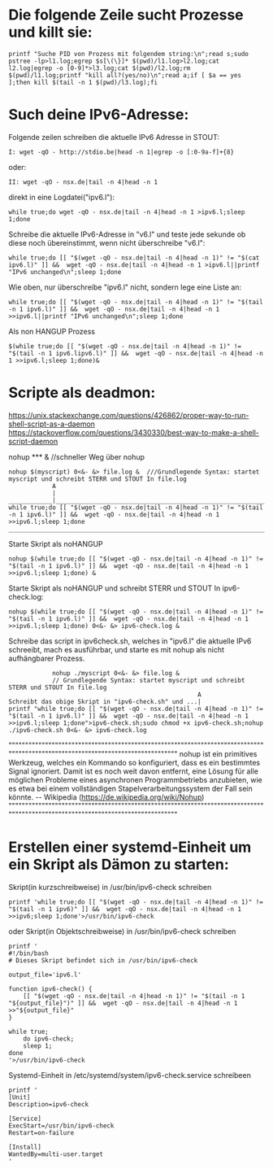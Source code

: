 # Die folgende Zeile sucht Prozesse und killt sie:

    printf "Suche PID von Prozess mit folgendem string:\n";read s;sudo pstree -lp>l1.log;egrep $s[\(\}]* $(pwd)/l1.log>l2.log;cat l2.log|egrep -o [0-9]*>l3.log;cat $(pwd)/l2.log;rm $(pwd)/l1.log;printf "kill all?(yes/no)\n";read a;if [ $a == yes ];then kill $(tail -n 1 $(pwd)/l3.log);fi


# Such deine IPv6-Adresse:
Folgende zeilen schreiben die aktuelle IPv6 Adresse in STOUT:

    
    I: wget -qO - http://stdio.be|head -n 1|egrep -o [:0-9a-f]+{8}
    
oder:
    
    II: wget -qO - nsx.de|tail -n 4|head -n 1
    
direkt in eine Logdatei("ipv6.l"):
    
    while true;do wget -qO - nsx.de|tail -n 4|head -n 1 >ipv6.l;sleep 1;done

Schreibe die aktuelle IPv6-Adresse in "v6.l" und teste jede sekunde ob diese noch übereinstimmt, wenn nicht überschreibe "v6.l":

    while true;do [[ "$(wget -qO - nsx.de|tail -n 4|head -n 1)" != "$(cat ipv6.l)" ]] &&  wget -qO - nsx.de|tail -n 4|head -n 1 >ipv6.l||printf "IPv6 unchanged\n";sleep 1;done 
    
Wie oben, nur überschreibe "ipv6.l" nicht, sondern lege eine Liste an:

    while true;do [[ "$(wget -qO - nsx.de|tail -n 4|head -n 1)" != "$(tail -n 1 ipv6.l)" ]] &&  wget -qO - nsx.de|tail -n 4|head -n 1 >>ipv6.l||printf "IPv6 unchanged\n";sleep 1;done
    
Als  non HANGUP Prozess

    $(while true;do [[ "$(wget -qO - nsx.de|tail -n 4|head -n 1)" != "$(tail -n 1 ipv6.lipv6.l)" ]] &&  wget -qO - nsx.de|tail -n 4|head -n 1 >>ipv6.l;sleep 1;done)&


# Scripte als deadmon:
https://unix.stackexchange.com/questions/426862/proper-way-to-run-shell-script-as-a-daemon
https://stackoverflow.com/questions/3430330/best-way-to-make-a-shell-script-daemon

nohup *** & //schneller Weg über nohup

    
    
    nohup $(myscript) 0<&- &> file.log &  ///Grundlegende Syntax: startet myscript und schreibt STERR und STOUT In file.log
                A
                | 
    ____________|__________________________________________________________________________________________________________
    while true;do [[ "$(wget -qO - nsx.de|tail -n 4|head -n 1)" != "$(tail -n 1 ipv6.l)" ]] &&  wget -qO - nsx.de|tail -n 4|head -n 1 >>ipv6.l;sleep 1;done
    _______________________________________________________________________________________________________________________
    

Starte Skript als noHANGUP
    
    nohup $(while true;do [[ "$(wget -qO - nsx.de|tail -n 4|head -n 1)" != "$(tail -n 1 ipv6.l)" ]] &&  wget -qO - nsx.de|tail -n 4|head -n 1 >>ipv6.l;sleep 1;done) &
    
Starte Skript als noHANGUP und schreibt STERR und STOUT In ipv6-check.log:
    
    nohup $(while true;do [[ "$(wget -qO - nsx.de|tail -n 4|head -n 1)" != "$(tail -n 1 ipv6.l)" ]] &&  wget -qO - nsx.de|tail -n 4|head -n 1 >>ipv6.l;sleep 1;done) 0<&- &> ipv6-check.log &

 
Schreibe das script in ipv6check.sh, welches in "ipv6.l" die aktuelle IPv6 schreeibt, mach es ausführbar, und starte es mit nohup als nicht aufhängbarer Prozess.

                nohup ./myscript 0<&- &> file.log &   
                // Grundlegende Syntax: startet myscript und schreibt STERR und STOUT In file.log
                                                        A
    Schreibt das obige Skript in "ipv6-check.sh" und ...|
    printf "while true;do [[ "$(wget -qO - nsx.de|tail -n 4|head -n 1)" != "$(tail -n 1 ipv6.l)" ]] &&  wget -qO - nsx.de|tail -n 4|head -n 1 >>ipv6.l;sleep 1;done">ipv6-check.sh;sudo chmod +x ipv6-check.sh;nohup ./ipv6-check.sh 0<&- &> ipv6-check.log

""""""""""""""""""""""""""""""""""""""""""""""""""""""""""""""""""""""""""""""""""""""""""""""""""""""""""""""""""""""""""""""""
nohup ist ein primitives Werkzeug, welches ein Kommando so konfiguriert, dass es ein bestimmtes Signal ignoriert. Damit ist es noch weit davon entfernt, eine Lösung für alle möglichen Probleme eines asynchronen Programmbetriebs anzubieten, wie es etwa bei einem vollständigen Stapelverarbeitungssystem der Fall sein könnte.     --    Wikipedia (https://de.wikipedia.org/wiki/Nohup)
""""""""""""""""""""""""""""""""""""""""""""""""""""""""""""""""""""""""""""""""""""""""""""""""""""""""""""""""""""""""""""""""


    
    
# Erstellen einer systemd-Einheit um ein Skript als Dämon zu starten:


Skript(in kurzschreibweise) in /usr/bin/ipv6-check schreiben

    printf 'while true;do [[ "$(wget -qO - nsx.de|tail -n 4|head -n 1)" != "$(tail -n 1 ipv6)" ]] &&  wget -qO - nsx.de|tail -n 4|head -n 1 >>ipv6;sleep 1;done'>/usr/bin/ipv6-check
    
oder Skript(in Objektschreibweise) in /usr/bin/ipv6-check schreiben
    
    printf '
    #!/bin/bash
    # Dieses Skript befindet sich in /usr/bin/ipv6-check

    output_file='ipv6.l'

    function ipv6-check() {
        [[ "$(wget -qO - nsx.de|tail -n 4|head -n 1)" != "$(tail -n 1 "${output_file}")" ]] &&  wget -qO - nsx.de|tail -n 4|head -n 1 >>"${output_file}"
    }
    
    while true;
        do ipv6-check;
        sleep 1;
    done
    '>/usr/bin/ipv6-check

Systemd-Einheit in /etc/systemd/system/ipv6-check.service schreibeen
    
    printf '
    [Unit]
    Description=ipv6-check

    [Service]
    ExecStart=/usr/bin/ipv6-check
    Restart=on-failure

    [Install]
    WantedBy=multi-user.target
    '
